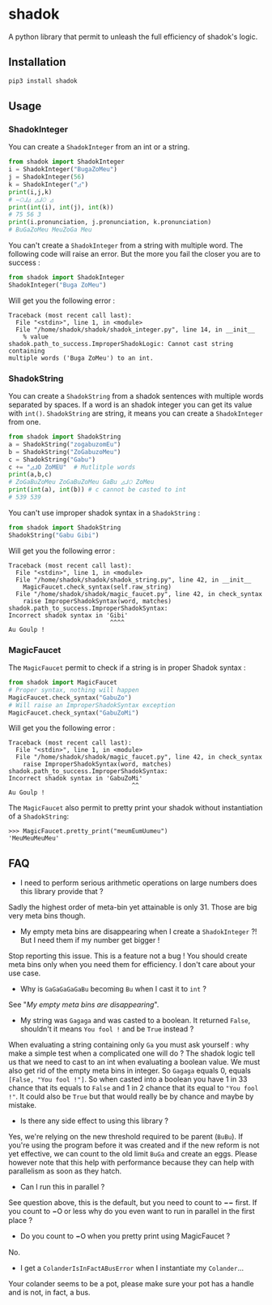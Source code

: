 # shadok

A python library that permit to unleash the full efficiency of shadok's logic.

## Installation

```bash
pip3 install shadok
```

## Usage

### ShadokInteger

You can create a `ShadokInteger` from an int or a string.

```python
from shadok import ShadokInteger
i = ShadokInteger("BugaZoMeu")
j = ShadokInteger(56)
k = ShadokInteger("◿")
print(i,j,k)
# −𝙾ᒧ◿ ◿ᒧ𝙾 ◿
print(int(i), int(j), int(k))
# 75 56 3
print(i.pronunciation, j.pronunciation, k.pronunciation)
# BuGaZoMeu MeuZoGa Meu
```

You can't create a `ShadokInteger` from a string with multiple word. The following
code will raise an error. But the more you fail the closer you are to success :

```python
from shadok import ShadokInteger
ShadokInteger("Buga ZoMeu")
```

Will get you the following error :

```
Traceback (most recent call last):
  File "<stdin>", line 1, in <module>
  File "/home/shadok/shadok/shadok_integer.py", line 14, in __init__
    % value
shadok.path_to_success.ImproperShadokLogic: Cannot cast string containing
multiple words ('Buga ZoMeu') to an int.
``` 

### ShadokString

You can create a `ShadokString` from a shadok sentences with multiple words
separated by spaces. If a word is an shadok integer you can get its value
with `int()`. `ShadokString` are string, it means you can create a
`ShadokInteger` from one.

```python
from shadok import ShadokString
a = ShadokString("zogabuzomEu")
b = ShadokString("ZoGabuzoMeu")
c = ShadokString("Gabu")
c += "◿ᒧ𝙾 ZoMEU"  # Mutlitple words
print(a,b,c)
# ZoGaBuZoMeu ZoGaBuZoMeu GaBu ◿ᒧ𝙾 ZoMeu
print(int(a), int(b)) # c cannot be casted to int
# 539 539
```

You can't use improper shadok syntax in a `ShadokString` :

```python
from shadok import ShadokString
ShadokString("Gabu Gibi")
```

Will get you the following error :

```
Traceback (most recent call last):
  File "<stdin>", line 1, in <module>
  File "/home/shadok/shadok/shadok_string.py", line 42, in __init__
    MagicFaucet.check_syntax(self.raw_string)
  File "/home/shadok/shadok/magic_faucet.py", line 42, in check_syntax
    raise ImproperShadokSyntax(word, matches)
shadok.path_to_success.ImproperShadokSyntax:
Incorrect shadok syntax in 'Gibi'
                            ^^^^
Au Goulp !
```

### MagicFaucet

The `MagicFaucet` permit to check if a string is in proper Shadok syntax :

```python
from shadok import MagicFaucet
# Proper syntax, nothing will happen
MagicFaucet.check_syntax("GabuZo")
# Will raise an ImproperShadokSyntax exception
MagicFaucet.check_syntax("GabuZoMi")
```

Will get you the following error :

```
Traceback (most recent call last):
  File "<stdin>", line 1, in <module>
  File "/home/shadok/shadok/magic_faucet.py", line 42, in check_syntax
    raise ImproperShadokSyntax(word, matches)
shadok.path_to_success.ImproperShadokSyntax:
Incorrect shadok syntax in 'GabuZoMi'
                                  ^^
Au Goulp !
```

The `MagicFaucet` also permit to pretty print your shadok without instantiation of a `ShadokString`:

```
>>> MagicFaucet.pretty_print("meumEumUumeu")
'MeuMeuMeuMeu'
```

## FAQ

* I need to perform serious arithmetic operations on large numbers does this library provide that ?

Sadly the highest order of meta-bin yet attainable is only 31. Those are big very meta bins
though.

* My empty meta bins are disappearing when I create a `ShadokInteger` ?!
But I need them if my number get bigger !

Stop reporting this issue. This is a feature not a bug ! You should create meta bins
only when you need them for efficiency. I don't care about your use case.

* Why is `GaGaGaGaGaBu` becoming `Bu` when I cast it to `int` ?

See "*My empty meta bins are disappearing*".

* My string was `Gagaga` and was casted to a boolean. It returned `False`, shouldn't it means
`You fool !` and be `True` instead ?

When evaluating a string containing only `Ga` you must ask yourself :
why make a simple test when a complicated one will do ? The shadok logic tell us
that we need to cast to an int when evaluating a boolean value.
We must also get rid of the empty meta bins in integer. So `Gagaga` equals 0,
equals `[False, "You fool !"]`. So when casted into a boolean you have 1 in 33
chance that its equals to `False` and 1 in 2 chance that its equal to `"You fool !"`.
It could also be `True` but that would really be by chance and maybe by mistake.


* Is there any side effect to using this library ?

Yes, we're relying on the new threshold required to be parent (`BuBu`).
If you're using the program before it was created and if the new reform
is not yet effective, we can count to the old limit `BuGa` and create an eggs.
Please however note that this help with performance because they
can help with parallelism as soon as they hatch.

* Can I run this in parallel ?

See question above, this is the default, but you need to count to **−−** first.
If you count to **−𝙾** or less why do you even want to run in parallel in the first
place ?

* Do you count to **−𝙾** when you pretty print using MagicFaucet ?

No.

* I get a `ColanderIsInFactABusError` when I instantiate my `Colander`...

Your colander seems to be a pot, please make sure your pot has a handle and is
not, in fact, a bus.

